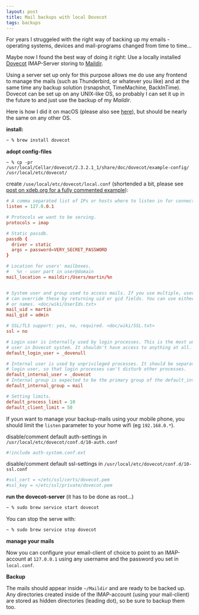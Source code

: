 ```yaml
---
layout: post
title: Mail backups with local Dovecot
tags: backups
---
```


For years I struggeled with the right way of backing up my emails  - operating systems, devices and mail-programs changed from time to time...

Maybe now I found the best way of doing it right: Use a locally installed [Dovecot](https://www.dovecot.org/) IMAP-Server storing to [Maildir](https://wiki2.dovecot.org/MailboxFormat/Maildir).

Using a server set up only for this purpose allows me do use any frontend to manage the mails (such as Thunderbird, or whatever you like) and at the same time any backup solution (rsnapshot, TimeMachine, BackInTime).  
Dovecot can be set up on any UNIX-like OS, so probably I can set it up in the future to and just use the backup of my _Maildir_.


Here is how I did it on macOS (please also see [here](https://xdeb.org/post/2014/03/07/running-dovecot-as-a-local-only-imap-server-on-os-x/)), but should be nearly the same on any other OS.

__install:__
```bash
~ % brew install dovecot
```

__adopt config-files__
```
~ % cp -pr /usr/local/Cellar/dovecot/2.3.2.1_1/share/doc/dovecot/example-config/ /usr/local/etc/dovecot/
```

create `/use/local/etc/dovecot/local.conf` (shortended a bit, please see [post on xdeb.org for a fully commented example](https://xdeb.org/post/2014/03/07/running-dovecot-as-a-local-only-imap-server-on-os-x/)):
```conf
# A comma separated list of IPs or hosts where to listen in for connections. 
listen = 127.0.0.1

# Protocols we want to be serving.
protocols = imap

# Static passdb.
passdb {
  driver = static
  args = password=VERY_SECRET_PASSWORD
}

# Location for users' mailboxes. 
#   %n - user part in user@domain
mail_location = maildir:/Users/martin/%n


# System user and group used to access mails. If you use multiple, userdb
# can override these by returning uid or gid fields. You can use either numbers
# or names. <doc/wiki/UserIds.txt>
mail_uid = martin
mail_gid = admin

# SSL/TLS support: yes, no, required. <doc/wiki/SSL.txt>
ssl = no

# Login user is internally used by login processes. This is the most untrusted
# user in Dovecot system. It shouldn't have access to anything at all.
default_login_user = _dovenull

# Internal user is used by unprivileged processes. It should be separate from
# login user, so that login processes can't disturb other processes.
default_internal_user = _dovecot
# Internal group is expected to be the primary group of the default_internal_user.
default_internal_group = mail

# Setting limits.
default_process_limit = 10
default_client_limit = 50
```

If youn want to manage your backup-mails using your mobile phone, you should limit the `listen` parameter to your home wifi (eg `192.168.0.*`).

disable/comment default auth-settings in `/usr/local/etc/dovecot/conf.d/10-auth.conf`
```conf
#!include auth-system.conf.ext
```

disable/comment default ssl-settings in `/usr/local/etc/dovecot/conf.d/10-ssl.conf`
```conf
#ssl_cert = </etc/ssl/certs/dovecot.pem
#ssl_key = </etc/ssl/private/dovecot.pem
```

__run the dovecot-server__ (it has to be done as root...)
```bash
~ % sudo brew service start dovecot
```

You can stop the serve with:
```bash
~ % sudo brew service stop dovecot
```

__manage your mails__

Now you can configure your email-client of choice to point to an IMAP-account at `127.0.0.1` using any username and the password you set in `local.conf`.

__Backup__

The mails should appear inside `~/Maildir` and are ready to be backed up.  
Any directories created inside of the IMAP-account (using your mail-client) are stored as hidden directories (leading dot), so be sure to backup them too.
